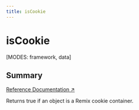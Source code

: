 ```yaml
---
title: isCookie
---
```


# isCookie

[MODES: framework, data]

## Summary

[Reference Documentation ↗](https://api.reactrouter.com/v7/functions/react_router.isCookie.html)

Returns true if an object is a Remix cookie container.
